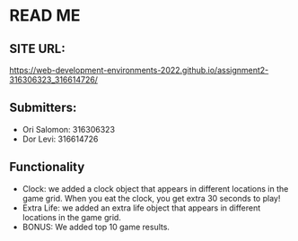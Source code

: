 # READ ME
## SITE URL:
https://web-development-environments-2022.github.io/assignment2-316306323_316614726/
## Submitters:
- Ori Salomon: 316306323
- Dor Levi: 316614726
## Functionality
- Clock: we added a clock object that appears in different locations in the game grid. When you eat the clock, you get extra 30 seconds to play!
- Extra Life: we added an extra life object that appears in different locations in the game grid.
- BONUS: We added top 10 game results.
